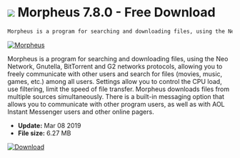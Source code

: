 # ![](https://cdn.softexe.net/static/icon/win.gif) Morpheus 7.8.0 - Free Download

```sh
Morpheus is a program for searching and downloading files, using the Neo Network, Gnutella, BitTorrent and G2 networks protocols, allowing you to freely communicate with other users and search for files (movies, music, games, etc.) among all users.
```
[![Morpheus](https:https://tse2.mm.bing.net/th?id=OIP.fIBI6GvH_NQkBN522Z3LDwHaEx&pid=Api)](https://softexe.net/win/internet/file-sharing/morpheus:ddcg.html)

Morpheus is a program for searching and downloading files, using the Neo Network, Gnutella, BitTorrent and G2 networks protocols, allowing you to freely communicate with other users and search for files (movies, music, games, etc.) among all users. Settings allow you to control the CPU load, use filtering, limit the speed of file transfer. Morpheus downloads files from multiple sources simultaneously. There is a built-in messaging option that allows you to communicate with other program users, as well as with AOL Instant Messenger users and other online pagers.


- **Update:** Mar 08 2019
- **File size:** 6.27 MB

[![Download](https://cdn.softexe.net/static/img/download.png)](https://softexe.net/win/internet/file-sharing/morpheus:ddcg.html)

